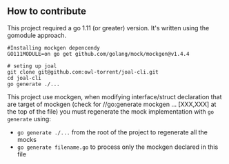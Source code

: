 ## How to contribute
This project required a go 1.11 (or greater) version. It's written using the gomodule approach.

```
#Installing mockgen depencendy
GO111MODULE=on go get github.com/golang/mock/mockgen@v1.4.4

# seting up joal
git clone git@github.com:owl-torrent/joal-cli.git
cd joal-cli
go generate ./...
```

This project use mockgen, when modifying interface/struct declaration that are target of mockgen (check for //go:generate mockgen ... [XXX,XXX] at the top of the file) you must regenerate the mock implementation with `go generate` using:
- `go generate ./...` from the root of the project to regenerate all the mocks
- `go generate filename.go` to process only the mockgen declared in this file
